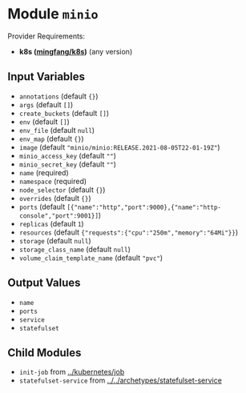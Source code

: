 
# Module `minio`

Provider Requirements:
* **k8s ([mingfang/k8s](https://registry.terraform.io/providers/mingfang/k8s/latest))** (any version)

## Input Variables
* `annotations` (default `{}`)
* `args` (default `[]`)
* `create_buckets` (default `[]`)
* `env` (default `[]`)
* `env_file` (default `null`)
* `env_map` (default `{}`)
* `image` (default `"minio/minio:RELEASE.2021-08-05T22-01-19Z"`)
* `minio_access_key` (default `""`)
* `minio_secret_key` (default `""`)
* `name` (required)
* `namespace` (required)
* `node_selector` (default `{}`)
* `overrides` (default `{}`)
* `ports` (default `[{"name":"http","port":9000},{"name":"http-console","port":9001}]`)
* `replicas` (default `1`)
* `resources` (default `{"requests":{"cpu":"250m","memory":"64Mi"}}`)
* `storage` (default `null`)
* `storage_class_name` (default `null`)
* `volume_claim_template_name` (default `"pvc"`)

## Output Values
* `name`
* `ports`
* `service`
* `statefulset`

## Child Modules
* `init-job` from [../kubernetes/job](../kubernetes/job)
* `statefulset-service` from [../../archetypes/statefulset-service](../../archetypes/statefulset-service)

